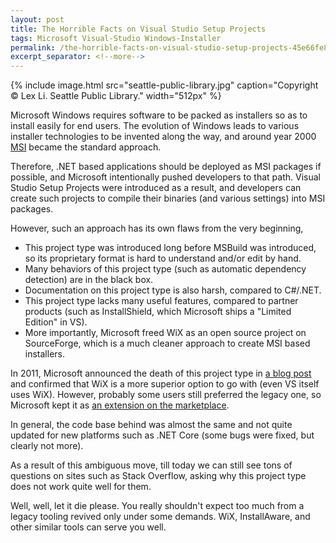 ```yaml
---
layout: post
title: The Horrible Facts on Visual Studio Setup Projects
tags: Microsoft Visual-Studio Windows-Installer
permalink: /the-horrible-facts-on-visual-studio-setup-projects-45e66fe86d8d
excerpt_separator: <!--more-->
---
```

{% include image.html
src="seattle-public-library.jpg" caption="Copyright © Lex Li. Seattle Public Library." width="512px" %}

Microsoft Windows requires software to be packed as installers so as to install easily for end users. The evolution of Windows leads to various installer technologies to be invented along the way, and around year 2000 [MSI](https://en.wikipedia.org/wiki/Windows_Installer) became the standard approach.
<!--more-->

Therefore, .NET based applications should be deployed as MSI packages if possible, and Microsoft intentionally pushed developers to that path. Visual Studio Setup Projects were introduced as a result, and developers can create such projects to compile their binaries (and various settings) into MSI packages.

However, such an approach has its own flaws from the very beginning,

* This project type was introduced long before MSBuild was introduced, so its proprietary format is hard to understand and/or edit by hand.
* Many behaviors of this project type (such as automatic dependency detection) are in the black box.
* Documentation on this project type is also harsh, compared to C#/.NET.
* This project type lacks many useful features, compared to partner products (such as InstallShield, which Microsoft ships a "Limited Edition" in VS).
* More importantly, Microsoft freed WiX as an open source project on SourceForge, which is a much cleaner approach to create MSI based installers.

In 2011, Microsoft announced the death of this project type in [a blog post](https://devblogs.microsoft.com/buckh/visual-studio-setup-projects-vdproj-will-not-ship-with-future-versions-of-vs/) and confirmed that WiX is a more superior option to go with (even VS itself uses WiX). However, probably some users still preferred the legacy one, so Microsoft kept it as [an extension on the marketplace](https://marketplace.visualstudio.com/items?itemName=UnniRavindranathan-MSFT.MicrosoftVisualStudio2013InstallerProjects).

In general, the code base behind was almost the same and not quite updated for new platforms such as .NET Core (some bugs were fixed, but clearly not more).

As a result of this ambiguous move, till today we can still see tons of questions on sites such as Stack Overflow, asking why this project type does not work quite well for them.

Well, well, let it die please. You really shouldn't expect too much from a legacy tooling revived only under some demands. WiX, InstallAware, and other similar tools can serve you well.
